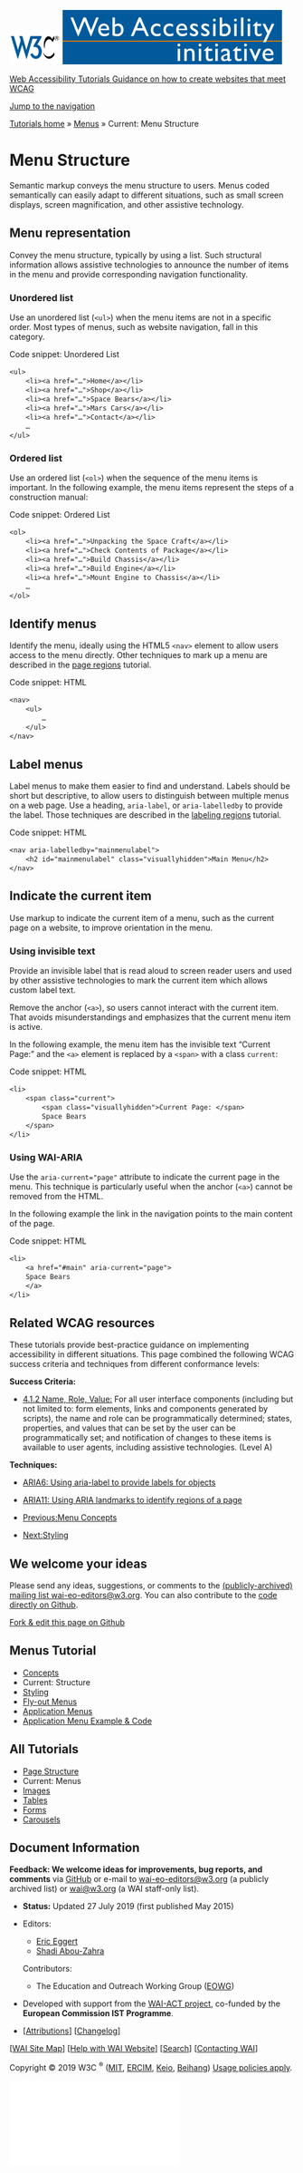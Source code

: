 [<img src="../../img/w3c-bde9a11f.svg" alt="W3C" width="90" />](http://w3.org/) <a href="http://w3.org/WAI/" class="wai"><img src="../../img/wai-590850fc.svg" alt="Web Accessibility Initiative" /></a>

[Web Accessibility Tutorials <span class="subheading">Guidance on how to create websites that meet WCAG</span>](../../)

<a href="#nav" class="btn btn-jump">Jump to the navigation</a>

<span class="home">[<span class="count"></span><span class="txt">Tutorials home</span>](../../)</span> <span class="icon icon-chevron-right"></span><span class="visuallyhidden">»</span> <span class="other"> [<span class="count"></span><span class="txt">Menus</span>](../) <span class="icon icon-chevron-right"></span><span class="visuallyhidden">»</span> <span class="current-a"><span class="count"></span><span class="txt"><span class="visuallyhidden">Current: </span>Menu Structure</span></span> </span>

Menu Structure
==============

Semantic markup conveys the menu structure to users. Menus coded semantically can easily adapt to different situations, such as small screen displays, screen magnification, and other assistive technology.

Menu representation
-------------------

Convey the menu structure, typically by using a list. Such structural information allows assistive technologies to announce the number of items in the menu and provide corresponding navigation functionality.

### Unordered list

Use an unordered list (`<ul>`) when the menu items are not in a specific order. Most types of menus, such as website navigation, fall in this category.

Code snippet: Unordered List

    <ul>
        <li><a href="…">Home</a></li>
        <li><a href="…">Shop</a></li>
        <li><a href="…">Space Bears</a></li>
        <li><a href="…">Mars Cars</a></li>
        <li><a href="…">Contact</a></li>
        …
    </ul>

### Ordered list

Use an ordered list (`<ol>`) when the sequence of the menu items is important. In the following example, the menu items represent the steps of a construction manual:

Code snippet: Ordered List

    <ol>
        <li><a href="…">Unpacking the Space Craft</a></li>
        <li><a href="…">Check Contents of Package</a></li>
        <li><a href="…">Build Chassis</a></li>
        <li><a href="…">Build Engine</a></li>
        <li><a href="…">Mount Engine to Chassis</a></li>
        …
    </ol>

Identify menus
--------------

Identify the menu, ideally using the HTML5 `<nav>` element to allow users access to the menu directly. Other techniques to mark up a menu are described in the [page regions](../../page-structure/regions/) tutorial.

Code snippet: HTML

    <nav>
        <ul>
            …
        </ul>
    </nav>

Label menus
-----------

Label menus to make them easier to find and understand. Labels should be short but descriptive, to allow users to distinguish between multiple menus on a web page. Use a heading, `aria-label`, or `aria-labelledby` to provide the label. Those techniques are described in the [labeling regions](../../page-structure/labels/) tutorial.

Code snippet: HTML

    <nav aria-labelledby="mainmenulabel">
        <h2 id="mainmenulabel" class="visuallyhidden">Main Menu</h2>
    </nav>

Indicate the current item
-------------------------

Use markup to indicate the current item of a menu, such as the current page on a website, to improve orientation in the menu.

### Using invisible text

Provide an invisible label that is read aloud to screen reader users and used by other assistive technologies to mark the current item which allows custom label text.

Remove the anchor (`<a>`), so users cannot interact with the current item. That avoids misunderstandings and emphasizes that the current menu item is active.

In the following example, the menu item has the invisible text “Current Page:” and the `<a>` element is replaced by a `<span>` with a class `current`:

Code snippet: HTML

    <li>
        <span class="current">
            <span class="visuallyhidden">Current Page: </span>
            Space Bears
        </span>
    </li>

### Using WAI-ARIA

Use the `aria-current="page"` attribute to indicate the current page in the menu. This technique is particularly useful when the anchor (`<a>`) cannot be removed from the HTML.

In the following example the link in the navigation points to the main content of the page.

Code snippet: HTML

    <li>
        <a href="#main" aria-current="page">
        Space Bears
        </a>
    </li>

Related WCAG resources
----------------------

These tutorials provide best-practice guidance on implementing accessibility in different situations. This page combined the following WCAG success criteria and techniques from different conformance levels:

**Success Criteria:**

-   [4.1.2 Name, Role, Value:](https://www.w3.org/WAI/WCAG21/quickref/#name-role-value) For all user interface components (including but not limited to: form elements, links and components generated by scripts), the name and role can be programmatically determined; states, properties, and values that can be set by the user can be programmatically set; and notification of changes to these items is available to user agents, including assistive technologies. (Level A)

**Techniques:**

-   [ARIA6: Using aria-label to provide labels for objects](https://www.w3.org/WAI/WCAG21/Techniques/aria/ARIA6)
-   [ARIA11: Using ARIA landmarks to identify regions of a page](https://www.w3.org/WAI/WCAG21/Techniques/aria/ARIA11)

-   [<span class="count"></span><span class="txt"><span class="dir">Previous:</span><span class="title">Menu Concepts</span></span>](../)
-   [<span class="count"></span><span class="txt"><span class="dir">Next:</span><span class="title">Styling</span></span>](../styling/)

We welcome your ideas
---------------------

Please send any ideas, suggestions, or comments to the [(publicly-archived) mailing list wai-eo-editors@w3.org](mailto:wai-eo-editors@w3.org?subject=%5BTutorial%20Feedback%5D). You can also contribute to the [code directly on Github](https://github.com/w3c/wai-tutorials).

<a href="https://github.com/w3c/wai-tutorials/blob/master/source/menus/structure.html.erb.md" class="btn">Fork &amp; edit this page on Github</a>

Menus Tutorial
--------------

-   [<span class="count"></span><span class="txt">Concepts</span>](../)
-   <span class="current-a"><span class="count"></span><span class="txt"><span class="visuallyhidden">Current: </span>Structure</span></span>
-   [<span class="count"></span><span class="txt">Styling</span>](../styling/)
-   [<span class="count"></span><span class="txt">Fly-out Menus</span>](../flyout/)
-   [<span class="count"></span><span class="txt">Application Menus</span>](../application-menus/)
-   [<span class="count"></span><span class="txt">Application Menu Example & Code</span>](../application-menus-code/)

All Tutorials
-------------

-   [<span class="count"></span><span class="txt">Page Structure</span>](../../page-structure/)
-   <span class="current-a"><span class="count"></span><span class="txt"><span class="visuallyhidden">Current: </span>Menus</span></span>
-   [<span class="count"></span><span class="txt">Images</span>](../../images/)
-   [<span class="count"></span><span class="txt">Tables</span>](../../tables/)
-   [<span class="count"></span><span class="txt">Forms</span>](../../forms/)
-   [<span class="count"></span><span class="txt">Carousels</span>](../../carousels/)

Document Information
--------------------

**Feedback: We welcome ideas for improvements, bug reports, and comments** via [GitHub](https://github.com/w3c/wai-tutorials) or e-mail to <wai-eo-editors@w3.org> (a publicly archived list) or <wai@w3.org> (a WAI staff-only list).

-   **Status:** Updated 27 July 2019 (first published May 2015)
-   Editors:
    -   [Eric Eggert](https://www.w3.org/People/yatil/)
    -   [Shadi Abou-Zahra](https://www.w3.org/People/shadi/)

    Contributors:
    -   The Education and Outreach Working Group ([EOWG](https://www.w3.org/WAI/EO/))

-   Developed with support from the [WAI-ACT project](https://www.w3.org/WAI/ACT/), co-funded by the **European Commission IST Programme**.
-   \[[<span class="count"></span><span class="txt">Attributions</span>](../../attributions/)\] \[[<span class="count"></span><span class="txt">Changelog</span>](../../changelog/)\]

\[[WAI Site Map](https://www.w3.org/WAI/sitemap.html)\] \[[Help with WAI Website](https://www.w3.org/WAI/sitehelp.html)\] \[[Search](https://www.w3.org/WAI/search.php)\] \[[Contacting WAI](https://www.w3.org/WAI/contacts)\]

Copyright © 2019 W3C <sup>®</sup> ([MIT](http://www.csail.mit.edu/), [ERCIM](http://www.ercim.eu/), [Keio](http://www.keio.ac.jp/), [Beihang](http://ev.buaa.edu.cn/)) [Usage policies apply](/Consortium/Legal/ipr-notice).

![](//www.w3.org/analytics/piwik/piwik.php?idsite=328)
